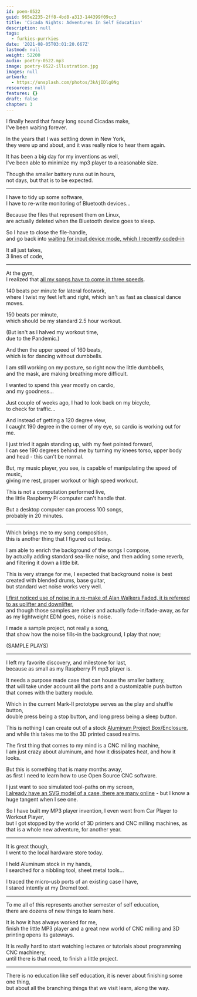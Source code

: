 ```yaml
---
id: poem-0522
guid: 965e2235-2ff8-4bd8-a313-144399f09cc3
title: 'Cicada Nights: Adventures In Self Education'
description: null
tags:
  - furkies-purrkies
date: '2021-08-05T03:01:20.667Z'
lastmod: null
weight: 52200
audio: poetry-0522.mp3
image: poetry-0522-illustration.jpg
images: null
artwork:
  - https://unsplash.com/photos/3kAjIDlg0Ng
resources: null
features: {}
draft: false
chapter: 3
---
```


I finally heard that fancy long sound Cicadas make,\
I've been waiting forever.

In the years that I was settling down in New York,\
they were up and about, and it was really nice to hear them again.

It has been a big day for my inventions as well,\
I've been able to minimize my mp3 player to a reasonable size.

Though the smaller battery runs out in hours,\
not days, but that is to be expected.

---

I have to tidy up some software,\
I have to re-write monitoring of Bluetooth devices...

Because the files that represent them on Linux,\
are actually deleted when the Bluetooth device goes to sleep.

So I have to close the file-handle,\
and go back into [waiting for input device mode, which I recently coded-in](https://github.com/catpea/isir/blob/bd355ff8af700836463c4c524cf4a36e50da7c10/device.js#L29)

It all just takes,\
3 lines of code,

---

At the gym,\
I realized that [all my songs have to come in three speeds](https://ffmpeg.org/ffmpeg-filters.html#atempo).

140 beats per minute for lateral footwork,\
where I twist my feet left and right, which isn't as fast as classical dance moves.

150 beats per minute,\
which should be my standard 2.5 hour workout.

(But isn't as I halved my workout time,\
due to the Pandemic.)

And then the upper speed of 160 beats,\
which is for dancing without dumbbells.

I am still working on my posture, so right now the little dumbbells,\
and the mask, are making breathing more difficult.

I wanted to spend this year mostly on cardio,\
and my goodness...

Just couple of weeks ago, I had to look back on my bicycle,\
to check for traffic...

And instead of getting a 120 degree view,\
I caught 190 degree in the corner of my eye, so cardio is working out for me.

I just tried it again standing up, with my feet pointed forward,\
I can see 190 degrees behind me by turning my knees torso, upper body and head - this can't be normal.

But, my music player, you see, is capable of manipulating the speed of music,\
giving me rest, proper workout or high speed workout.

This is not a computation performed live,\
the little Raspberry Pi computer can't handle that.

But a desktop computer can process 100 songs,\
probably in 20 minutes.

---

Which brings me to my song composition,\
this is another thing that I figured out today.

I am able to enrich the background of the songs I compose,\
by actually adding standard sea-like noise, and then adding some reverb, and filtering it down a little bit.

This is very strange for me, I expected that background noise is best created with blended drums, base guitar,\
but standard wet noise works very well.

[I first noticed use of noise in a re-make of Alan Walkers Faded, it is refereed to as uplifter and downlifter](https://splice.com/Pro-Alemaker/alan-walker---faded-full-remake),\
and though those samples are richer and actually fade-in/fade-away, as far as my lightweight EDM goes, noise is noise.

I made a sample project, not really a song,\
that show how the noise fills-in the background, I play that now;

(SAMPLE PLAYS)

---

I left my favorite discovery, and milestone for last,\
because as small as my Raspberry PI mp3 player is.

It needs a purpose made case that can house the smaller battery,\
that will take under account all the ports and a customizable push button that comes with the battery module.

Which in the current Mark-II prototype serves as the play and shuffle button,\
double press being a stop button, and long press being a sleep button.

This is nothing I can create out of a stock [Aluminum Project Box/Enclosure](https://www.amazon.com/aluminum-project-box/s?k=aluminum+project+box),\
and while this takes me to the 3D printed cased realms.

The first thing that comes to my mind is a CNC milling machine,\
I am just crazy about aluminum, and how it dissipates heat, and how it looks.

But this is something that is many months away,\
as first I need to learn how to use Open Source CNC software.

I just want to see simulated tool-paths on my screen,\
[I already have an SVG model of a case, there are many online](https://all3dp.com/2/raspberry-pi-zero-case-3d-print-update/) - but I know a huge tangent when I see one.

So I have built my MP3 player invention, I even went from Car Player to Workout Player,\
but I got stopped by the world of 3D printers and CNC milling machines, as that is a whole new adventure, for another year.

---

It is great though,\
I went to the local hardware store today.

I held Aluminum stock in my hands,\
I searched for a nibbling tool, sheet metal tools...

I traced the micro-usb ports of an existing case I have,\
I stared intently at my Dremel tool.

---

To me all of this represents another semester of self education,\
there are dozens of new things to learn here.

It is how it has always worked for me,\
finish the little MP3 player and a great new world of CNC milling and 3D printing opens its gateways.

It is really hard to start watching lectures or tutorials about programming CNC machinery,\
until there is that need, to finish a little project.

---

There is no education like self education, it is never about finishing some one thing,\
but about all the branching things that we visit learn, along the way.
